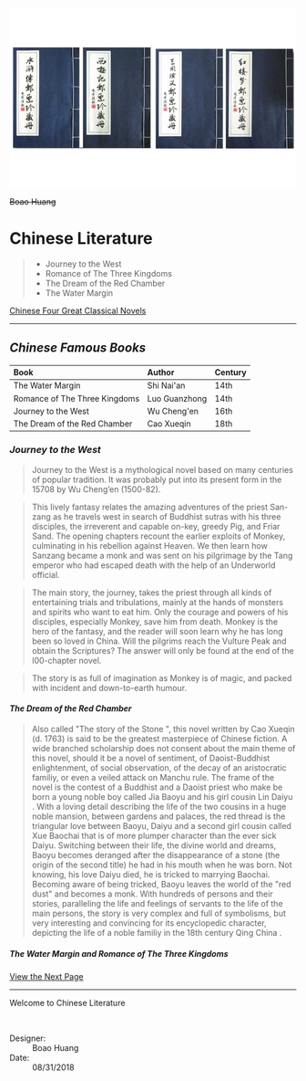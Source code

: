 ![Error](/Challenge1/Books.jpg)

~~Boao Huang~~

# **Chinese Literature**
>* Journey to the West
>* Romance of The Three Kingdoms 
>* The Dream of the Red Chamber
>* The Water Margin

[Chinese Four Great Classical Novels](https://en.wikipedia.org/wiki/Classic_Chinese_Novels)

---
## *Chinese Famous Books*
|Book|Author|Century|
|:-|:-|:-|
|The Water Margin|Shi Nai'an|14th|
|Romance of The Three Kingdoms|Luo Guanzhong|14th|
|Journey to the West|Wu Cheng'en|16th|
|The Dream of the Red Chamber|Cao Xueqin|18th|

### *Journey to the West*
> Journey to the West is a mythological novel based on many centuries of popular tradition. It was probably put into its present form in the 15708 by Wu Cheng’en (1500-82).

> This lively fantasy relates the amazing adventures of the priest San-zang as he travels west in search of Buddhist sutras with his three disciples, the irreverent and capable on-key, greedy Pig, and Friar Sand. The opening chapters recount the earlier exploits of Monkey, culminating in his rebellion against Heaven. We then learn how Sanzang became a monk and was sent on his pilgrimage by the Tang emperor who had escaped death with the help of an Underworld official.

> The main story, the journey, takes the priest through all kinds of entertaining trials and tribulations, mainly at the hands of monsters and spirits who want to eat him. Only the courage and powers of his disciples, especially Monkey, save him from death. Monkey is the hero of the fantasy, and the reader will soon learn why he has long been so loved in China. Will the pilgrims reach the Vulture Peak and obtain the Scriptures? The answer will only be found at the end of the l00-chapter novel.

> The story is as full of imagination as Monkey is of magic, and packed with incident and down-to-earth humour. 


#### *The Dream of the Red Chamber*
> Also called "The story of the Stone ", this novel written by Cao Xueqin (d. 1763) is said to be the greatest masterpiece of Chinese fiction. A wide branched scholarship does not consent about the main theme of this novel, should it be a novel of sentiment, of Daoist-Buddhist enlightenment, of social observation, of the decay of an aristocratic familiy, or even a veiled attack on Manchu rule. The frame of the novel is the contest of a Buddhist and a Daoist priest who make be born a young noble boy called Jia Baoyu and his girl cousin Lin Daiyu . With a loving detail describing the life of the two cousins in a huge noble mansion, between gardens and palaces, the red thread is the triangular love between Baoyu, Daiyu and a second girl cousin called Xue Baochai that is of more plumper character than the ever sick Daiyu. Switching between their life, the divine world and dreams, Baoyu becomes deranged after the disappearance of a stone (the origin of the second title) he had in his mouth when he was born. Not knowing, his love Daiyu died, he is tricked to marrying Baochai. Becoming aware of being tricked, Baoyu leaves the world of the "red dust" and becomes a monk. With hundreds of persons and their stories, paralleling the life and feelings of servants to the life of the main persons, the story is very complex and full of symbolisms, but very interesting and convincing for its encyclopedic character, depicting the life of a noble familiy in the 18th century Qing China .


##### *The Water Margin and Romance of The Three Kingdoms*
[View the Next Page](SecondPage.md)

---

<p>Welcome to Chinese Literature</p>
<br/>
<dl>
  <dt>Designer:</dt>
  <dd>Boao Huang</dd>
  
  <dt>Date:</dt>
  <dd>08/31/2018</dd>
</dl>




